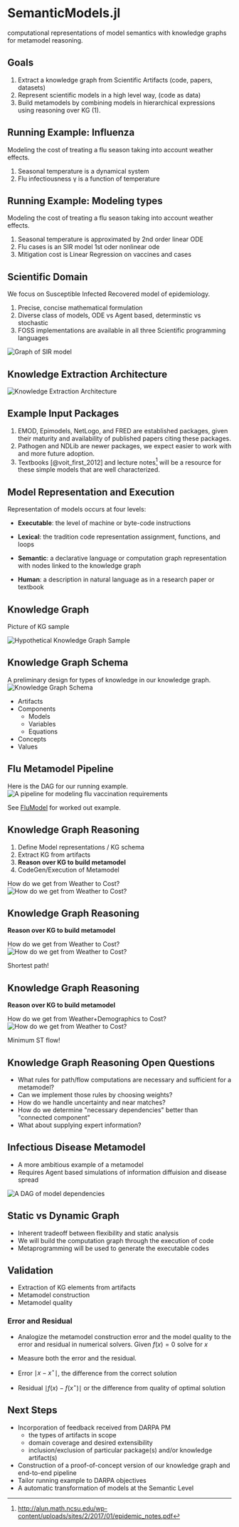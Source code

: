 # SemanticModels.jl

computational representations of model semantics with knowledge graphs for
metamodel reasoning.

## Goals

1. Extract a knowledge graph from Scientific Artifacts (code, papers, datasets)
2. Represent scientific models in a high level way, (code as data)
3. Build metamodels by combining models in hierarchical expressions using reasoning over KG (1).

## Running Example: Influenza

Modeling the cost of treating a flu season taking into account weather effects.

1. Seasonal temperature is a dynamical system
2. Flu infectiousness γ is a function of temperature

## Running Example: Modeling types

Modeling the cost of treating a flu season taking into account weather effects.

1. Seasonal temperature is approximated by 2nd order linear ODE
2. Flu cases is an SIR model 1st oder nonlinear ode
3. Mitigation cost is Linear Regression on vaccines and cases

## Scientific Domain

We focus on Susceptible Infected Recovered model of epidemiology.

1. Precise, concise mathematical formulation
2. Diverse class of models, ODE vs Agent based, determinstic vs stochastic
3. FOSS implementations are available in all three Scientific programming languages

![Graph of SIR model](img/sir_graph.dot.svg)

## Knowledge Extraction Architecture

![Knowledge Extraction Architecture](img/extraction.dot.svg)

## Example Input Packages

1. EMOD, Epimodels, NetLogo, and FRED are established packages, given their maturity and availability of published papers citing these packages. 
2. Pathogen and NDLib are newer packages, we expect easier to work with and more future adoption.
3. Textbooks [@voit_first_2012] and lecture notes[^1] will be a resource for these simple models that are well characterized.

## Model Representation and Execution

Representation of models occurs at four levels:

-   **Executable**: the level of machine or byte-code instructions

-   **Lexical**: the tradition code representation assignment,
    functions, and loops

-   **Semantic**: a declarative language or computation graph
    representation with nodes linked to the knowledge graph

-   **Human**: a description in natural language as in a research paper
    or textbook

## Knowledge Graph

Picture of KG sample

![Hypothetical Knowledge Graph Sample](img/knowledgegraph.dot.svg)

## Knowledge Graph Schema

A preliminary design for types of knowledge in our knowledge graph.
![Knowledge Graph Schema](img/schema.dot.svg)

- Artifacts
- Components
  - Models
  - Variables
  - Equations
- Concepts
- Values


## Flu Metamodel Pipeline

Here is the DAG for our running example.
![A pipeline for modeling flu vaccination requirements](img/flu_pipeline.dot.svg)

See [FluModel](@ref) for worked out example.

## Knowledge Graph Reasoning

1. Define Model representations / KG schema
1. Extract KG from artifacts
1. **Reason over KG to build metamodel**
1. CodeGen/Execution of Metamodel

How do we get from Weather to Cost?
![How do we get from Weather to Cost?](img/knowledge_reasoning.dot.svg)

## Knowledge Graph Reasoning

**Reason over KG to build metamodel**

How do we get from Weather to Cost?
![How do we get from Weather to Cost?](img/knowledge_reasoning_path.dot.svg)

Shortest path!

## Knowledge Graph Reasoning

**Reason over KG to build metamodel**

How do we get from Weather+Demographics to Cost?
![How do we get from Weather to Cost?](img/knowledge_reasoning_flow.dot.svg)

Minimum ST flow!

## Knowledge Graph Reasoning Open Questions

- What rules for path/flow computations are necessary and sufficient for a metamodel?
- Can we implement those rules by choosing weights?
- How do we handle uncertainty and near matches?
- How do we determine "necessary dependencies" better than "connected component"
- What about supplying expert information?

## Infectious Disease Metamodel

- A more ambitious example of a metamodel
- Requires Agent based simulations of information diffuision and disease spread

![A DAG of model dependencies](img/metamodel.dot.svg)

## Static vs Dynamic Graph

- Inherent tradeoff between flexibility and static analysis
- We will build the computation graph through the execution of code
- Metaprogramming will be used to generate the executable codes

## Validation

- Extraction of KG elements from artifacts
- Metamodel construction
- Metamodel quality

### Error and Residual
- Analogize the metamodel construction error and the model quality to the error and residual in numerical solvers. 
Given $f(x)=0$ solve for $x$

- Measure both the error and the residual.
- Error $\mid x-x^\star\mid$, the difference from the correct solution 
- Residual $\mid f(x) - f(x^\star)\mid$ or the difference from quality of optimal solution



## Next Steps

- Incorporation of feedback received from DARPA PM
   - the types of artifacts in scope
   - domain coverage and desired extensibility
   - inclusion/exclusion of particular package(s) and/or knowledge artifact(s)
- Construction of a proof-of-concept version of our knowledge graph and end-to-end pipeline
- Tailor running example to DARPA objectives
- A automatic transformation of models at the Semantic Level

[^1]: <http://alun.math.ncsu.edu/wp-content/uploads/sites/2/2017/01/epidemic_notes.pdf>
